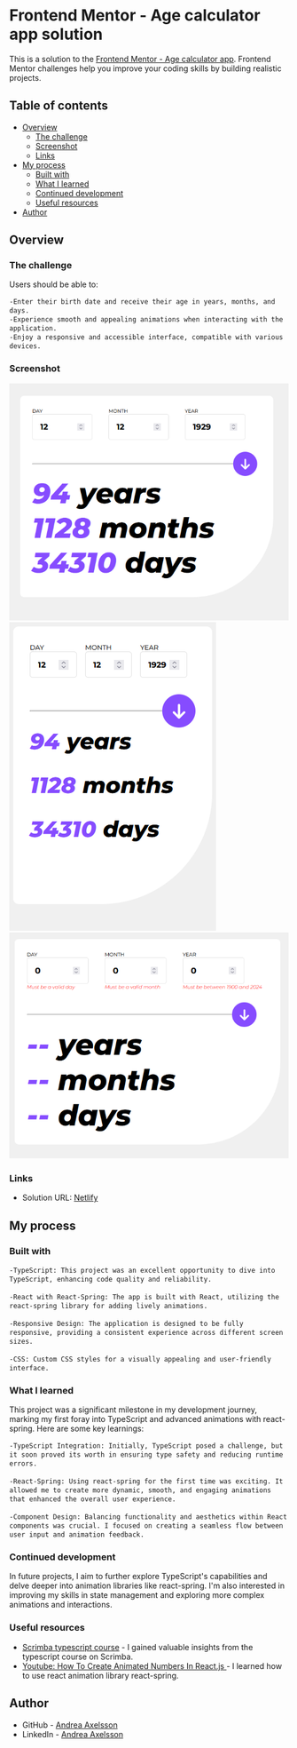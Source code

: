 # Frontend Mentor - Age calculator app solution

This is a solution to the [Frontend Mentor - Age calculator app](https://www.frontendmentor.io/challenges/age-calculator-app-dF9DFFpj-Q). Frontend Mentor challenges help you improve your coding skills by building realistic projects.

## Table of contents

- [Overview](#overview)
  - [The challenge](#the-challenge)
  - [Screenshot](#screenshot)
  - [Links](#links)
- [My process](#my-process)
  - [Built with](#built-with)
  - [What I learned](#what-i-learned)
  - [Continued development](#continued-development)
  - [Useful resources](#useful-resources)
- [Author](#author)

## Overview

### The challenge

Users should be able to:

    -Enter their birth date and receive their age in years, months, and days.
    -Experience smooth and appealing animations when interacting with the application.
    -Enjoy a responsive and accessible interface, compatible with various devices.

### Screenshot

![Project full size](image.png)
![Project small size](image-1.png)
![Error messages](image-2.png)

### Links

- Solution URL: [Netlify](https://age-calculator-app-andrea.netlify.app/)

## My process

### Built with

    -TypeScript: This project was an excellent opportunity to dive into TypeScript, enhancing code quality and reliability.

    -React with React-Spring: The app is built with React, utilizing the react-spring library for adding lively animations.

    -Responsive Design: The application is designed to be fully responsive, providing a consistent experience across different screen sizes.

    -CSS: Custom CSS styles for a visually appealing and user-friendly interface.

### What I learned

This project was a significant milestone in my development journey, marking my first foray into TypeScript and advanced animations with react-spring. Here are some key learnings:

    -TypeScript Integration: Initially, TypeScript posed a challenge, but it soon proved its worth in ensuring type safety and reducing runtime errors.

    -React-Spring: Using react-spring for the first time was exciting. It allowed me to create more dynamic, smooth, and engaging animations that enhanced the overall user experience.

    -Component Design: Balancing functionality and aesthetics within React components was crucial. I focused on creating a seamless flow between user input and animation feedback.

### Continued development

In future projects, I aim to further explore TypeScript's capabilities and delve deeper into animation libraries like react-spring. I'm also interested in improving my skills in state management and exploring more complex animations and interactions.

### Useful resources

- [Scrimba typescript course](https://scrimba.com/learn/typescript) - I gained valuable insights from the typescript course on Scrimba.
- [Youtube: How To Create Animated Numbers In React.js ](https://www.youtube.com/watch?v=SsDtEq50xiQ) - I learned how to use react animation library react-spring.

## Author

- GitHub - [Andrea Axelsson](https://github.com/Andrea-Axelsson)
- LinkedIn - [Andrea Axelsson](https://www.linkedin.com/in/axelsson-andrea/)
